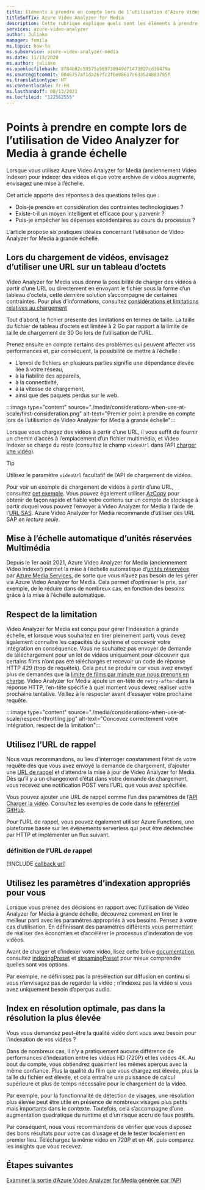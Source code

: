 ```yaml
---
title: Éléments à prendre en compte lors de l’utilisation d’Azure Video Analyzer for Media (anciennement Video Indexer) à grande échelle - Azure
titleSuffix: Azure Video Analyzer for Media
description: Cette rubrique explique quels sont les éléments à prendre en compte lors de l’utilisation d’Azure Video Analyzer for Media (anciennement Video Indexer) à grande échelle.
services: azure-video-analyzer
author: Juliako
manager: femila
ms.topic: how-to
ms.subservice: azure-video-analyzer-media
ms.date: 11/13/2020
ms.author: juliako
ms.openlocfilehash: 8784b82c59575a569730949d71473027cd30479a
ms.sourcegitcommit: 0046757af1da267fc2f0e88617c633524883795f
ms.translationtype: HT
ms.contentlocale: fr-FR
ms.lasthandoff: 08/13/2021
ms.locfileid: "122562555"
---
```

# <a name="things-to-consider-when-using-video-analyzer-for-media-at-scale"></a>Points à prendre en compte lors de l’utilisation de Video Analyzer for Media à grande échelle

Lorsque vous utilisez Azure Video Analyzer for Media (anciennement Video Indexer) pour indexer des vidéos et que votre archive de vidéos augmente, envisagez une mise à l’échelle. 

Cet article apporte des réponses à des questions telles que :

* Dois-je prendre en considération des contraintes technologiques ?
* Existe-t-il un moyen intelligent et efficace pour y parvenir ?
* Puis-je empêcher les dépenses excédentaires au cours du processus ?

L’article propose six pratiques idéales concernant l’utilisation de Video Analyzer for Media à grande échelle.

## <a name="when-uploading-videos-consider-using-a-url-over-byte-array"></a>Lors du chargement de vidéos, envisagez d’utiliser une URL sur un tableau d’octets

Video Analyzer for Media vous donne la possibilité de charger des vidéos à partir d’une URL ou directement en envoyant le fichier sous la forme d’un tableau d’octets, cette dernière solution s’accompagne de certaines contraintes. Pour plus d’informations, consultez [considérations et limitations relatives au chargement](upload-index-videos.md#uploading-considerations-and-limitations)

Tout d’abord, le fichier présente des limitations en termes de taille. La taille du fichier de tableau d’octets est limitée à 2 Go par rapport à la limite de taille de chargement de 30 Go lors de l’utilisation de l’URL.

Prenez ensuite en compte certains des problèmes qui peuvent affecter vos performances et, par conséquent, la possibilité de mettre à l’échelle :

* L’envoi de fichiers en plusieurs parties signifie une dépendance élevée liée à votre réseau, 
* à la fiabilité des appareils, 
* à la connectivité, 
* à la vitesse de chargement, 
* ainsi que des paquets perdus sur le web.

:::image type="content" source="./media/considerations-when-use-at-scale/first-consideration.png" alt-text="Premier point à prendre en compte lors de l’utilisation de Video Analyzer for Media à grande échelle":::

Lorsque vous chargez des vidéos à partir d’une URL, il vous suffit de fournir un chemin d’accès à l’emplacement d’un fichier multimédia, et Video Indexer se charge du reste (consultez le champ `videoUrl` dans l’API [charger une vidéo](https://api-portal.videoindexer.ai/api-details#api=Operations&operation=Upload-Video)).

> [!TIP]
> Utilisez le paramètre `videoUrl` facultatif de l’API de chargement de vidéos.

Pour voir un exemple de chargement de vidéos à partir d’une URL, consultez [cet exemple](upload-index-videos.md#code-sample). Vous pouvez également utiliser [AzCopy](../../storage/common/storage-use-azcopy-v10.md) pour obtenir de façon rapide et fiable votre contenu sur un compte de stockage à partir duquel vous pouvez l’envoyer à Video Analyzer for Media à l’aide de l’[URL SAS](../../storage/common/storage-sas-overview.md). Azure Video Analyzer for Media recommande d’utiliser des URL SAP *en lecture seule*.

## <a name="automatic-scaling-of-media-reserved-units"></a>Mise à l’échelle automatique d’unités réservées Multimédia 

Depuis le 1er août 2021, Azure Video Analyzer for Media (anciennement Video Indexer) permet la mise à l’échelle automatique d’[unités réservées](../../media-services/latest/concept-media-reserved-units.md) par [Azure Media Services](../../media-services/latest/media-services-overview.md), de sorte que vous n’avez pas besoin de les gérer via Azure Video Analyzer for Media. Cela permet d’optimiser le prix, par exemple, de le réduire dans de nombreux cas, en fonction des besoins grâce à la mise à l’échelle automatique. 

## <a name="respect-throttling"></a>Respect de la limitation

Video Analyzer for Media est conçu pour gérer l’indexation à grande échelle, et lorsque vous souhaitez en tirer pleinement parti, vous devez également connaître les capacités du système et concevoir votre intégration en conséquence. Vous ne souhaitez pas envoyer de demande de téléchargement pour un lot de vidéos uniquement pour découvrir que certains films n’ont pas été téléchargés et recevoir un code de réponse HTTP 429 (trop de requêtes). Cela peut se produire car vous avez envoyé plus de demandes que la [limite de films par minute que nous prenons en charge](upload-index-videos.md#uploading-considerations-and-limitations). Video Analyzer for Media ajoute un en-tête de `retry-after` dans la réponse HTTP, l’en-tête spécifie à quel moment vous devez réaliser votre prochaine tentative. Veillez à le respecter avant d’essayer votre prochaine requête.

:::image type="content" source="./media/considerations-when-use-at-scale/respect-throttling.jpg" alt-text="Concevez correctement votre intégration, respect de la limitation":::

## <a name="use-callback-url"></a>Utilisez l’URL de rappel

Nous vous recommandons, au lieu d’interroger constamment l’état de votre requête dès que vous avez envoyé la demande de chargement, d’ajouter une [URL de rappel](upload-index-videos.md#callbackurl) et d’attendre la mise à jour de Video Analyzer for Media. Dès qu’il y a un changement d’état dans votre demande de chargement, vous recevez une notification POST vers l’URL que vous avez spécifiée.

Vous pouvez ajouter une URL de rappel comme l’un des paramètres de l’[API Charger la vidéo](https://api-portal.videoindexer.ai/api-details#api=Operations&operation=Upload-Video). Consultez les exemples de code dans le [référentiel GitHub](https://github.com/Azure-Samples/media-services-video-indexer/tree/master/). 

Pour l’URL de rappel, vous pouvez également utiliser Azure Functions, une plateforme basée sur les événements serverless qui peut être déclenchée par HTTP et implémenter un flux suivant.

### <a name="callback-url-definition"></a>définition de l’URL de rappel

[!INCLUDE [callback url](./includes/callback-url.md)]

## <a name="use-the-right-indexing-parameters-for-you"></a>Utilisez les paramètres d’indexation appropriés pour vous

Lorsque vous prenez des décisions en rapport avec l’utilisation de Video Analyzer for Media à grande échelle, découvrez comment en tirer le meilleur parti avec les paramètres appropriés à vos besoins. Pensez à votre cas d’utilisation. En définissant des paramètres différents vous permettant de réaliser des économies et d’accélérer le processus d’indexation de vos vidéos.

Avant de charger et d’indexer votre vidéo, lisez cette brève [documentation](upload-index-videos.md), consultez [indexingPreset](upload-index-videos.md#indexingpreset) et [streamingPreset](upload-index-videos.md#streamingpreset) pour mieux comprendre quelles sont vos options.

Par exemple, ne définissez pas la présélection sur diffusion en continu si vous n’envisagez pas de regarder la vidéo ; n’indexez pas la vidéo si vous avez uniquement besoin d’aperçus audio.

## <a name="index-in-optimal-resolution-not-highest-resolution"></a>Index en résolution optimale, pas dans la résolution la plus élevée

Vous vous demandez peut-être la qualité vidéo dont vous avez besoin pour l’indexation de vos vidéos ? 

Dans de nombreux cas, il n’y a pratiquement aucune différence de performances d’indexation entre les vidéos HD (720P) et les vidéos 4K. Au bout du compte, vous obtiendrez quasiment les mêmes aperçus avec la même confiance. Plus la qualité du film que vous chargez est élevée, plus la taille du fichier est élevée, et cela entraîne une puissance de calcul supérieure et plus de temps nécessaire pour le chargement de la vidéo.

Par exemple, pour la fonctionnalité de détection de visages, une résolution plus élevée peut être utile en présence de nombreux visages plus petits mais importants dans le contexte. Toutefois, cela s’accompagne d’une augmentation quadratique du runtime et d’un risque accru de faux positifs.

Par conséquent, nous vous recommandons de vérifier que vous disposez des bons résultats pour votre cas d’usage et de le tester localement en premier lieu. Téléchargez la même vidéo en 720P et en 4K, puis comparez les insights que vous recevez.

## <a name="next-steps"></a>Étapes suivantes

[Examiner la sortie d’Azure Video Analyzer for Media générée par l’API](video-indexer-output-json-v2.md)
